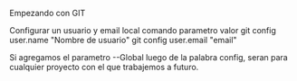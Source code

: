 Empezando con GIT

Configurar un usuario y email local
	comando			parametro		valor
git	config			user.name		"Nombre de usuario"
git	config			user.email		"email"

Si agregamos el parametro --Global luego de la palabra config, seran para cualquier proyecto con el que trabajemos a futuro.


